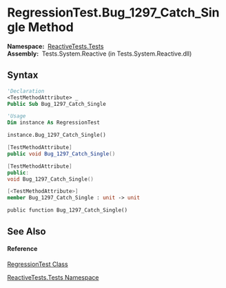 # RegressionTest.Bug\_1297\_Catch\_Single Method

**Namespace:**  [ReactiveTests.Tests](ReactiveTests.Tests\ReactiveTests.Tests.md)  
**Assembly:**  Tests.System.Reactive (in Tests.System.Reactive.dll)

## Syntax

```vb
'Declaration
<TestMethodAttribute> _
Public Sub Bug_1297_Catch_Single
```

```vb
'Usage
Dim instance As RegressionTest

instance.Bug_1297_Catch_Single()
```

```csharp
[TestMethodAttribute]
public void Bug_1297_Catch_Single()
```

```c++
[TestMethodAttribute]
public:
void Bug_1297_Catch_Single()
```

```fsharp
[<TestMethodAttribute>]
member Bug_1297_Catch_Single : unit -> unit 
```

```jscript
public function Bug_1297_Catch_Single()
```

## See Also

#### Reference

[RegressionTest Class](RegressionTest\RegressionTest.md)

[ReactiveTests.Tests Namespace](ReactiveTests.Tests\ReactiveTests.Tests.md)




